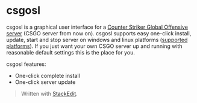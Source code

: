 # csgosl
csgosl is a graphical user interface for a [Counter Striker Global Offensive server](https://developer.valvesoftware.com/wiki/Counter-Strike:_Global_Offensive_Dedicated_Servers) (CSGO server from now on).  csgosl supports easy one-click install, update, start and stop server on windows and linux platforms ([supported platforms](Platform-support)). If you just want your own CSGO server up and running with reasonable default settings this is the place for you.

csgosl features:

* One-click complete install
* One-click server update

> Written with [StackEdit](https://stackedit.io/).